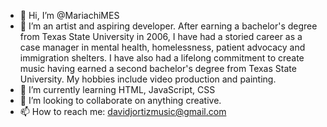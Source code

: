 - 👋 Hi, I’m @MariachiMES
- 👀 I’m an artist and aspiring developer.  After earning a bachelor's degree from Texas State University in 2006, I have had a storied career as a case manager in mental health, homelessness, patient advocacy and immigration shelters.  I have also had a lifelong commitment to create music having earned a second bachelor's degree from Texas State University.  My hobbies include video production and painting.  
- 🌱 I’m currently learning HTML, JavaScript, CSS
- 💞️ I’m looking to collaborate on anything creative.
- 📫 How to reach me: davidjortizmusic@gmail.com
<!---
MariachiMES/MariachiMES is a ✨ special ✨ repository because its `README.md` (this file) appears on your GitHub profile.
You can click the Preview link to take a look at your changes.
--->
